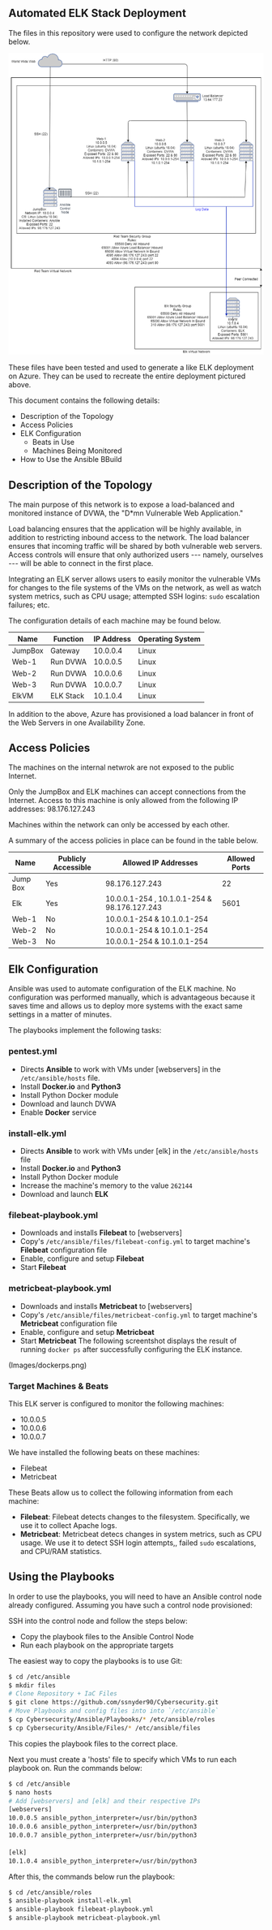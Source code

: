 ## Automated ELK Stack Deployment

The files in this repository were used to configure the network depicted below.

![](Images/NetworkMap.png)

These files have been tested and used to generate a like ELK deployment on Azure. They can be used to recreate the entire deployment pictured above.

This document contains the following details:
- Description of the Topology
- Access Policies
- ELK Configuration
  - Beats in Use
  - Machines Being Monitored
- How to Use the Ansible BBuild


## Description of the Topology

The main purpose of this network is to expose a load-balanced and monitored instance of DVWA, the "D*mn Vulnerable Web Application."

Load balancing ensures that the application will be highly available, in addition to restricting inbound access to the network. The load balancer ensures that incoming traffic will be shared by both vulnerable web servers. Access controls will ensure that only authorized users --- namely, ourselves --- will be able to connect in the first place.

Integrating an ELK server allows users to easily monitor the vulnerable VMs for changes to the file systems of the VMs on the network, as well as watch system metrics, such as CPU usage; attempted SSH logins: ```sudo``` escalation failures; etc.

The configuration details of each machine may be found below.

| Name    | Function  | IP Address | Operating System |
|---------|-----------|------------|------------------|
| JumpBox | Gateway   | 10.0.0.4   | Linux            |
| Web-1   | Run DVWA  | 10.0.0.5   | Linux            |
| Web-2   | Run DVWA  | 10.0.0.6   | Linux            |
| Web-3   | Run DVWA  | 10.0.0.7   | Linux            |
| ElkVM   | ELK Stack | 10.1.0.4   | Linux            |

In addition to the above, Azure has provisioned a load balancer in front of the Web Servers in one Availability Zone.

## Access Policies

The machines on the internal netwrok are not exposed to the public Internet.

Only the JumpBox and ELK machines can accept connections from the Internet. Access to this machine is only allowed from the following IP addresses: 98.176.127.243

Machines within the network can only be accessed by each other.

A summary of the access policies in place can be found in the table below.

| Name     | Publicly Accessible | Allowed IP Addresses                         | Allowed Ports |
|----------|---------------------|----------------------------------------------|---------------|
| Jump Box |         Yes         |                98.176.127.243                |       22      |
| Elk      |         Yes         | 10.0.0.1-254 , 10.1.0.1-254 & 98.176.127.243 |      5601     |
| Web-1    |          No         |          10.0.0.1-254 & 10.1.0.1-254         |               |
| Web-2    |          No         |          10.0.0.1-254 & 10.1.0.1-254         |               |
| Web-3    |          No         |          10.0.0.1-254 & 10.1.0.1-254         |               |

## Elk Configuration

Ansible was used to automate configuration of the ELK machine. No configuration was performed manually, which is advantageous because it saves time and allows us to deploy more systems with the exact same settings in a matter of minutes.

The playbooks implement the following tasks:

### pentest.yml

- Directs **Ansible** to work with VMs under [webservers] in the `/etc/ansible/hosts` file.
- Install **Docker.io** and **Python3**
- Install Python Docker module
- Download and launch DVWA
- Enable **Docker** service

### install-elk.yml

- Directs **Ansible** to work with VMs under [elk] in the `/etc/ansible/hosts` file
- Install **Docker.io** and **Python3**
- Install Python Docker module
- Increase the machine's memory to the value `262144`
- Download and launch **ELK**

### filebeat-playbook.yml

- Downloads and installs **Filebeat** to [webservers]
- Copy's `/etc/ansible/files/filebeat-config.yml` to target machine's **Filebeat** configuration file
- Enable, configure and setup **Filebeat**
- Start **Filebeat**

### metricbeat-playbook.yml

- Downloads and installs **Metricbeat** to [webservers]
- Copy's `/etc/ansible/files/metricbeat-config.yml` to target machine's **Metricbeat** configuration file
- Enable, configure and setup **Metricbeat**
- Start **Metricbeat**
The following screentshot displays the result of running `docker ps` after successfully configuring the ELK instance.

(Images/dockerps.png)

### Target Machines & Beats
This ELK server is configured to monitor the following machines:
- 10.0.0.5
- 10.0.0.6
- 10.0.0.7

We have installed the following beats on these machines:
- Filebeat
- Metricbeat

These Beats allow us to collect the following information from each machine:
- **Filebeat**: Filebeat detects changes to the filesystem. Specifically, we use it to collect Apache logs.
- **Metricbeat**: Metricbeat detecs changes in system metrics, such as CPU usage. We use it to detect SSH login attempts,, failed `sudo` escalations, and CPU/RAM statistics.

## Using the Playbooks
In order to use the playbooks, you will need to have an Ansible control node already configured. Assuming you have such a control node provisioned:

SSH into the control node and follow the steps below:
- Copy the playbook files to the Ansible Control Node
- Run each playbook on the appropriate targets

The easiest way to copy the playbooks is to use Git:
``` bash
$ cd /etc/ansible
$ mkdir files
# Clone Repository + IaC Files
$ git clone https://github.com/ssnyder90/Cybersecurity.git
# Move Playbooks and config files into into `/etc/ansible`
$ cp Cybersecurity/Ansible/Playbooks/* /etc/ansible/roles
$ cp Cybersecurity/Ansible/Files/* /etc/ansible/files
```

This copies the playbook files to the correct place.

Next you must create a 'hosts' file to specify which VMs to run each playbook on. Run the commands below:

```bash
$ cd /etc/ansible
$ nano hosts
# Add [webservers] and [elk] and their respective IPs
[webservers]
10.0.0.5 ansible_python_interpreter=/usr/bin/python3
10.0.0.6 ansible_python_interpreter=/usr/bin/python3
10.0.0.7 ansible_python_interpreter=/usr/bin/python3

[elk]
10.1.0.4 ansible_python_interpreter=/usr/bin/python3
```

After this, the commands below run the playbook:

```bash
$ cd /etc/ansible/roles
$ ansible-playbook install-elk.yml
$ ansible-playbook filebeat-playbook.yml
$ ansible-playbook metricbeat-playbook.yml
